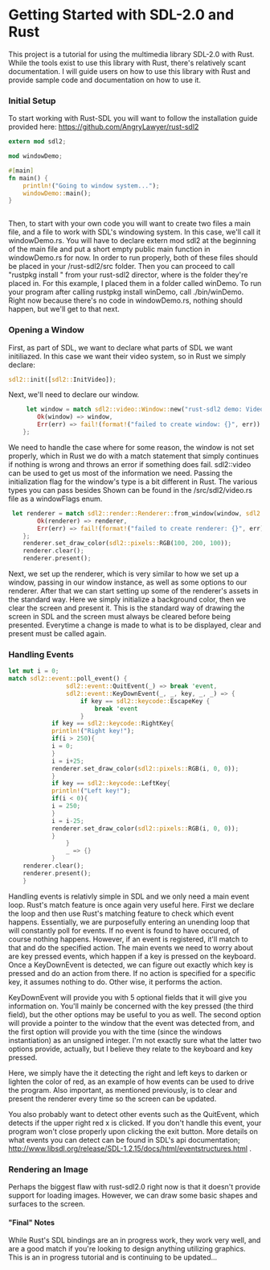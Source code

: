 Getting Started with SDL-2.0 and Rust
=================
This project is a tutorial for using the multimedia library SDL-2.0 with Rust. While the tools exist to use this library with Rust, there's relatively scant documentation. I will guide users on how to use this library with Rust and provide sample code and documentation on how to use it.


### Initial Setup

To start working with Rust-SDL you will want to follow the installation guide provided here: https://github.com/AngryLawyer/rust-sdl2


```rust
extern mod sdl2;

mod windowDemo;

#[main]
fn main() {
	println!("Going to window system...");
	windowDemo::main();
}
 
 ```

Then, to start with your own code you will want to create two files a main file, and a file to work with SDL's windowing system. In this case, we'll call it windowDemo.rs. You will have to declare extern mod sdl2 at the beginning of the main file and put a short empty public main function in windowDemo.rs for now. In order to run properly, both of these files should be placed in your /rust-sdl2/src folder. Then you can proceed to call "rustpkg install <folder>" from your rust-sdl2 director, where <folder> is the folder they're placed in. For this example, I placed them in a folder called winDemo. To run your program after calling rustpkg install winDemo, call ./bin/winDemo. Right now because there's no code in windowDemo.rs, nothing should happen, but we'll get to that next.

### Opening a Window

First, as part of SDL, we want to declare what parts of SDL we want initiliazed. In this case we want their video system, so in Rust we simply declare:

```rust
sdl2::init([sdl2::InitVideo]);
 ```
Next, we'll need to declare our window. 

```rust
     let window = match sdl2::video::Window::new("rust-sdl2 demo: Videoooooo", sdl2::video::PosCentered, sdl2::video::PosCentered, 800, 600, [sdl2::video::Shown]) {
        Ok(window) => window,
        Err(err) => fail!(format!("failed to create window: {}", err))
    };

 ```


We need to handle the case where for some reason, the window is not set properly, which in Rust we do with a match statement that simply continues if nothing is wrong and throws an error if something does fail. sdl2::video can be used to get us most of the information we need. Passing the initialization flag for the window's type is a bit different in Rust. The various types you can pass besides Shown can be found in the /src/sdl2/video.rs file as a windowFlags enum.

```rust
 let renderer = match sdl2::render::Renderer::from_window(window, sdl2::render::DriverAuto, [sdl2::render::Accelerated]) {
        Ok(renderer) => renderer,
        Err(err) => fail!(format!("failed to create renderer: {}", err))
    };
    renderer.set_draw_color(sdl2::pixels::RGB(100, 200, 100));
    renderer.clear();
    renderer.present();
 ```
 
Next, we set up the renderer, which is very similar to how we set up a window, passing in our window instance, as well as some options to our renderer. After that we can start setting up some of the renderer's assets in the standard way. Here we simply initialize a background color, then we clear the screen and present it. This is the standard way of drawing the screen in SDL and the screen must always be cleared before being presented. Everytime a change is made to what is to be displayed, clear and present must be called again.

### Handling Events

```rust
let mut i = 0;
match sdl2::event::poll_event() {
                sdl2::event::QuitEvent(_) => break 'event,
                sdl2::event::KeyDownEvent(_, _, key, _, _) => {
                    if key == sdl2::keycode::EscapeKey {
                        break 'event
                    }
		    if key == sdl2::keycode::RightKey{
			println!("Right key!");	
			if(i > 250){
			i = 0;
			}			
			i = i+25;
			renderer.set_draw_color(sdl2::pixels::RGB(i, 0, 0));    
			}
		    if key == sdl2::keycode::LeftKey{
			println!("Left key!");	
			if(i < 0){
			i = 250;
			}			
			i = i-25;
			renderer.set_draw_color(sdl2::pixels::RGB(i, 0, 0));    
			}
                }
                _ => {}
            }
    renderer.clear();
    renderer.present();
    }
 ```   
         
Handling events is relativly simple in SDL and we only need a main event loop. Rust's match feature is once again very useful here. First we declare the loop and then use Rust's matching feature to check which event happens. Essentially, we are purposefully entering an unending loop that will constantly poll for events. If no event is found to have occured, of course nothing happens. However, if an event is registered, it'll match to that and do the specified action. The main events we need to worry about are key pressed events, which happen if a key is pressed on the keyboard. Once a KeyDownEvent is detected, we can figure out exactly which key is pressed and do an action from there. If no action is specified for a specific key, it assumes nothing to do. Other wise, it performs the action. 

KeyDownEvent will provide you with 5 optional fields that it will give you information on. You'll mainly be concerned with the key pressed (the third field), but the other options may be useful to you as well. The second option will provide a pointer to the window that the event was detected from, and the first option will provide you with the time (since the windows instantiation) as an unsigned integer. I'm not exactly sure what the latter two options provide, actually, but I believe they relate to the keyboard and key pressed.

Here, we simply have the it detecting the right and left keys to darken or lighten the color of red, as an example of how events can be used to drive the program. Also important, as mentioned previously, is to clear and present the renderer every time so the screen can be updated.

You also probably want to detect other events such as the QuitEvent, which detects if the upper right red x is clicked. If you don't handle this event, your program won't close properly upon clicking the exit button. More details on what events you can detect can be found in SDL's api documentation; http://www.libsdl.org/release/SDL-1.2.15/docs/html/eventstructures.html .

### Rendering an Image

Perhaps the biggest flaw with rust-sdl2.0 right now is that it doesn't provide support for loading images. However, we can draw some basic shapes and surfaces to the screen.

#### "Final" Notes

While Rust's SDL bindings are an in progress work, they work very well, and are a good match if you're looking to design anything utilizing graphics.
This is an in progress tutorial and is continuing to be updated...
